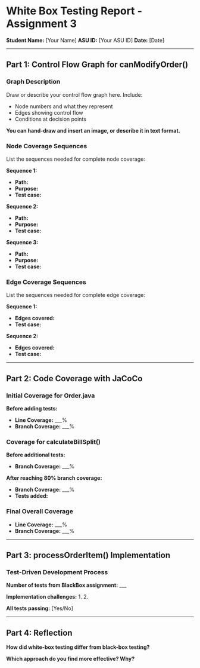 # White Box Testing Report - Assignment 3

**Student Name:** [Your Name]
**ASU ID:** [Your ASU ID]
**Date:** [Date]

---

## Part 1: Control Flow Graph for canModifyOrder()

### Graph Description

Draw or describe your control flow graph here. Include:
- Node numbers and what they represent
- Edges showing control flow
- Conditions at decision points

**You can hand-draw and insert an image, or describe it in text format.**

### Node Coverage Sequences

List the sequences needed for complete node coverage:

**Sequence 1:**
- **Path:**
- **Purpose:**
- **Test case:**


**Sequence 2:**
- **Path:**
- **Purpose:**
- **Test case:**


**Sequence 3:**
- **Path:**
- **Purpose:**
- **Test case:**


### Edge Coverage Sequences

List the sequences needed for complete edge coverage:

**Sequence 1:**
- **Edges covered:**
- **Test case:**


**Sequence 2:**
- **Edges covered:**
- **Test case:**


---

## Part 2: Code Coverage with JaCoCo

### Initial Coverage for Order.java

**Before adding tests:**
- **Line Coverage:** ___%
- **Branch Coverage:** ___%

### Coverage for calculateBillSplit()

**Before additional tests:**
- **Branch Coverage:** ___%

**After reaching 80% branch coverage:**
- **Branch Coverage:** ___%
- **Tests added:**

### Final Overall Coverage

- **Line Coverage:** ___%
- **Branch Coverage:** ___%

---

## Part 3: processOrderItem() Implementation

### Test-Driven Development Process

**Number of tests from BlackBox assignment:** ___

**Implementation challenges:**
1.
2.

**All tests passing:** [Yes/No]

---

## Part 4: Reflection

**How did white-box testing differ from black-box testing?**


**Which approach do you find more effective? Why?**


